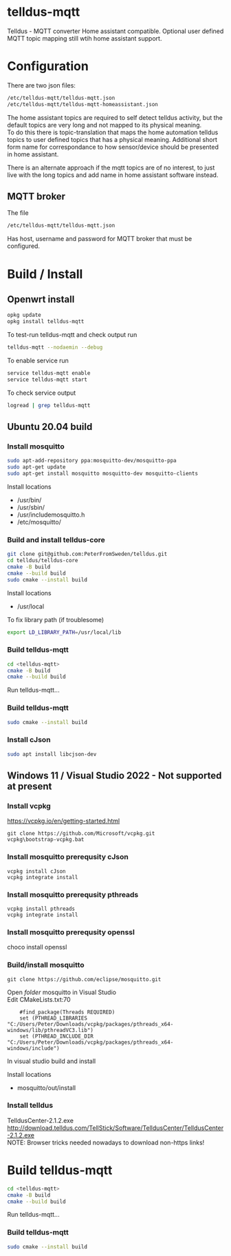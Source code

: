 # telldus-mqtt
Telldus - MQTT converter
Home assistant compatible.
Optional user defined MQTT topic mapping still wtih home assistant support.

# Configuration
There are two json files:
```bash
/etc/telldus-mqtt/telldus-mqtt.json
/etc/telldus-mqtt/telldus-mqtt-homeassistant.json
```
The home assistant topics are required to self detect telldus activity, but the default topics are very long and not mapped to its physical meaning.  
To do this there is topic-translation that maps the home automation telldus topics to user defined topics that has a physical meaning. Additional short form name for correspondance to how sensor/device should be presented in home assistant.  
  
There is an alternate approach if the mqtt topics are of no interest, to just live with the long topics and add name in home assistant software instead.
  
## MQTT broker
The file
```bash
/etc/telldus-mqtt/telldus-mqtt.json
```
Has host, username and password for MQTT broker that must be configured.

# Build / Install
## Openwrt install
```bash
opkg update
opkg install telldus-mqtt
```
To test-run telldus-mqtt and check output run
```bash
telldus-mqtt --nodaemin --debug
```
To enable service  run
```bash
service telldus-mqtt enable
service telldus-mqtt start
```

To check service output
```bash
logread | grep telldus-mqtt
```

## Ubuntu 20.04 build
### Install mosquitto
```bash
sudo apt-add-repository ppa:mosquitto-dev/mosquitto-ppa
sudo apt-get update
sudo apt-get install mosquitto mosquitto-dev mosquitto-clients
```
Install locations  
+ /usr/bin/
+ /usr/sbin/
+ /usr/includemosquitto.h 
+ /etc/mosquitto/

### Build and install telldus-core
```bash
git clone git@github.com:PeterFromSweden/telldus.git
cd telldus/telldus-core
cmake -B build
cmake --build build
sudo cmake --install build

```
Install locations
+ /usr/local

To fix library path (if troublesome)
```bash
export LD_LIBRARY_PATH=/usr/local/lib
```

### Build telldus-mqtt
```bash
cd <telldus-mqtt>
cmake -B build
cmake --build build
```
Run telldus-mqtt...

### Build telldus-mqtt
```bash
sudo cmake --install build
```

### Install cJson
```bash
sudo apt install libcjson-dev
```

## Windows 11 / Visual Studio 2022 - Not supported at present
### Install vcpkg
https://vcpkg.io/en/getting-started.html
```batch
git clone https://github.com/Microsoft/vcpkg.git
vcpkg\bootstrap-vcpkg.bat
```

### Install mosquitto prerequsity cJson
```batch
vcpkg install cJson
vcpkg integrate install
```

### Install mosquitto prerequsity pthreads
```batch
vcpkg install pthreads
vcpkg integrate install
```

### Install mosquitto prerequsity openssl
choco install openssl

### Build/install mosquitto
```batch
git clone https://github.com/eclipse/mosquitto.git
```
Open *folder* mosquitto in Visual Studio  
Edit CMakeLists.txt:70
```
	#find_package(Threads REQUIRED)
	set (PTHREAD_LIBRARIES "C:/Users/Peter/Downloads/vcpkg/packages/pthreads_x64-windows/lib/pthreadVC3.lib")
	set (PTHREAD_INCLUDE_DIR "C:/Users/Peter/Downloads/vcpkg/packages/pthreads_x64-windows/include")
```
In visual studio build and install

Install locations  
+ mosquitto/out/install

### Install telldus
TelldusCenter-2.1.2.exe 
http://download.telldus.com/TellStick/Software/TelldusCenter/TelldusCenter-2.1.2.exe  
NOTE: Browser tricks needed nowadays to download non-https links!


# Build telldus-mqtt
```bash
cd <telldus-mqtt>
cmake -B build
cmake --build build
```
Run telldus-mqtt...

### Build telldus-mqtt
```bash
sudo cmake --install build
```

